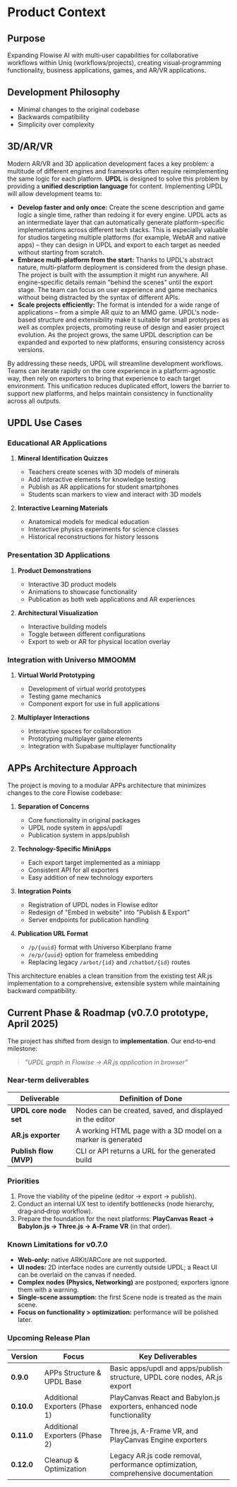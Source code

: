 # Product Context

## Purpose

Expanding Flowise AI with multi‑user capabilities for collaborative workflows within Uniq (workflows/projects), creating visual‑programming functionality, business applications, games, and AR/VR applications.

## Development Philosophy

-   Minimal changes to the original codebase
-   Backwards compatibility
-   Simplicity over complexity

## 3D/AR/VR

Modern AR/VR and 3D application development faces a key problem: a multitude of different engines and frameworks often require reimplementing the same logic for each platform. **UPDL** is designed to solve this problem by providing a **unified description language** for content. Implementing UPDL will allow development teams to:

-   **Develop faster and only once:** Create the scene description and game logic a single time, rather than redoing it for every engine. UPDL acts as an intermediate layer that can automatically generate platform-specific implementations across different tech stacks. This is especially valuable for studios targeting multiple platforms (for example, WebAR and native apps) – they can design in UPDL and export to each target as needed without starting from scratch.
-   **Embrace multi-platform from the start:** Thanks to UPDL's abstract nature, multi-platform deployment is considered from the design phase. The project is built with the assumption it might run anywhere. All engine-specific details remain "behind the scenes" until the export stage. The team can focus on user experience and game mechanics without being distracted by the syntax of different APIs.
-   **Scale projects efficiently:** The format is intended for a wide range of applications – from a simple AR quiz to an MMO game. UPDL's node-based structure and extensibility make it suitable for small prototypes as well as complex projects, promoting reuse of design and easier project evolution. As the project grows, the same UPDL description can be expanded and exported to new platforms, ensuring consistency across versions.

By addressing these needs, UPDL will streamline development workflows. Teams can iterate rapidly on the core experience in a platform-agnostic way, then rely on exporters to bring that experience to each target environment. This unification reduces duplicated effort, lowers the barrier to support new platforms, and helps maintain consistency in functionality across all outputs.

## UPDL Use Cases

### Educational AR Applications

1. **Mineral Identification Quizzes**

    - Teachers create scenes with 3D models of minerals
    - Add interactive elements for knowledge testing
    - Publish as AR applications for student smartphones
    - Students scan markers to view and interact with 3D models

2. **Interactive Learning Materials**
    - Anatomical models for medical education
    - Interactive physics experiments for science classes
    - Historical reconstructions for history lessons

### Presentation 3D Applications

1. **Product Demonstrations**

    - Interactive 3D product models
    - Animations to showcase functionality
    - Publication as both web applications and AR experiences

2. **Architectural Visualization**
    - Interactive building models
    - Toggle between different configurations
    - Export to web or AR for physical location overlay

### Integration with Universo MMOOMM

1. **Virtual World Prototyping**

    - Development of virtual world prototypes
    - Testing game mechanics
    - Component export for use in full applications

2. **Multiplayer Interactions**
    - Interactive spaces for collaboration
    - Prototyping multiplayer game elements
    - Integration with Supabase multiplayer functionality

## APPs Architecture Approach

The project is moving to a modular APPs architecture that minimizes changes to the core Flowise codebase:

1. **Separation of Concerns**

    - Core functionality in original packages
    - UPDL node system in apps/updl
    - Publication system in apps/publish

2. **Technology-Specific MiniApps**

    - Each export target implemented as a miniapp
    - Consistent API for all exporters
    - Easy addition of new technology exporters

3. **Integration Points**

    - Registration of UPDL nodes in Flowise editor
    - Redesign of "Embed in website" into "Publish & Export"
    - Server endpoints for publication handling

4. **Publication URL Format**
    - `/p/{uuid}` format with Universo Kiberplano frame
    - `/e/p/{uuid}` option for frameless embedding
    - Replacing legacy `/arbot/{id}` and `/chatbot/{id}` routes

This architecture enables a clean transition from the existing test AR.js implementation to a comprehensive, extensible system while maintaining backward compatibility.

## Current Phase & Roadmap (v0.7.0 prototype, April 2025)

The project has shifted from design to **implementation**. Our end‑to‑end milestone:

> _"UPDL graph in Flowise → AR.js application in browser"_

### Near‑term deliverables

| Deliverable            | Definition of Done                                           |
| ---------------------- | ------------------------------------------------------------ |
| **UPDL core node set** | Nodes can be created, saved, and displayed in the editor     |
| **AR.js exporter**     | A working HTML page with a 3D model on a marker is generated |
| **Publish flow (MVP)** | CLI or API returns a URL for the generated build             |

### Priorities

1. Prove the viability of the pipeline (editor → export → publish).
2. Conduct an internal UX test to identify bottlenecks (node hierarchy, drag‑and‑drop workflow).
3. Prepare the foundation for the next platforms: **PlayCanvas React → Babylon.js → Three.js → A‑Frame VR** (in that order).

### Known Limitations for v0.7.0

-   **Web‑only:** native ARKit/ARCore are not supported.
-   **UI nodes:** 2D interface nodes are currently outside UPDL; a React UI can be overlaid on the canvas if needed.
-   **Complex nodes (Physics, Networking)** are postponed; exporters ignore them with a warning.
-   **Single‑scene assumption:** the first Scene node is treated as the main scene.
-   **Focus on functionality > optimization:** performance will be polished later.

### Upcoming Release Plan

| Version    | Focus                          | Key Deliverables                                                                 |
| ---------- | ------------------------------ | -------------------------------------------------------------------------------- |
| **0.9.0**  | APPs Structure & UPDL Base     | Basic apps/updl and apps/publish structure, UPDL core nodes, AR.js export        |
| **0.10.0** | Additional Exporters (Phase 1) | PlayCanvas React and Babylon.js exporters, enhanced node functionality           |
| **0.11.0** | Additional Exporters (Phase 2) | Three.js, A-Frame VR, and PlayCanvas Engine exporters                            |
| **0.12.0** | Cleanup & Optimization         | Legacy AR.js code removal, performance optimization, comprehensive documentation |
